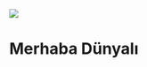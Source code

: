 <img src="https://images.pexels.com/photos/270348/pexels-photo-270348.jpeg?cs=srgb&dl=pexels-pixabay-270348.jpg&fm=jpg" >

<h1 syle=text-align="center">Merhaba Dünyalı</h1>
